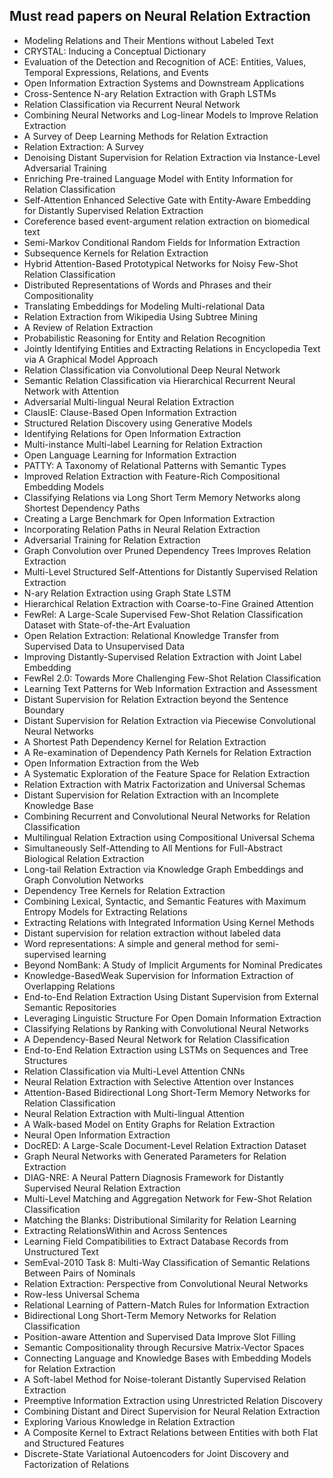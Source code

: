 <h2> Must read papers on Neural Relation Extraction</h2>

<ul>

                             

 <li><a target="_blank" href="https://github.com/manjunath5496/Must-read-papers-on-Neural-Relation-Extraction/blob/master/nrel(1).pdf" style="text-decoration:none;">Modeling Relations and Their Mentions without Labeled Text</a></li>

 <li><a target="_blank" href="https://github.com/manjunath5496/Must-read-papers-on-Neural-Relation-Extraction/blob/master/nrel(2).pdf" style="text-decoration:none;">CRYSTAL: Inducing a Conceptual Dictionary</a></li>

<li><a target="_blank" href="https://github.com/manjunath5496/Must-read-papers-on-Neural-Relation-Extraction/blob/master/nrel(3).pdf" style="text-decoration:none;">Evaluation of the Detection and Recognition of ACE: Entities, Values, Temporal Expressions, Relations, and Events</a></li>
 <li><a target="_blank" href="https://github.com/manjunath5496/Must-read-papers-on-Neural-Relation-Extraction/blob/master/nrel(4).pdf" style="text-decoration:none;">Open Information Extraction Systems and Downstream Applications</a></li>                              




<li><a target="_blank" href="https://github.com/manjunath5496/Must-read-papers-on-Neural-Relation-Extraction/blob/master/nrel(5).pdf" style="text-decoration:none;">Cross-Sentence N-ary Relation Extraction with Graph LSTMs</a></li>
<li><a target="_blank" href="https://github.com/manjunath5496/Must-read-papers-on-Neural-Relation-Extraction/blob/master/nrel(6).pdf" style="text-decoration:none;">Relation Classification via Recurrent Neural Network</a></li>
 <li><a target="_blank" href="https://github.com/manjunath5496/Must-read-papers-on-Neural-Relation-Extraction/blob/master/nrel(7).pdf" style="text-decoration:none;">Combining Neural Networks and Log-linear Models to Improve Relation Extraction</a></li>

 <li><a target="_blank" href="https://github.com/manjunath5496/Must-read-papers-on-Neural-Relation-Extraction/blob/master/nrel(8).pdf" style="text-decoration:none;"> A Survey of Deep Learning Methods for Relation Extraction </a></li>
   <li><a target="_blank" href="https://github.com/manjunath5496/Must-read-papers-on-Neural-Relation-Extraction/blob/master/nrel(9).pdf" style="text-decoration:none;">Relation Extraction: A Survey</a></li>
  
   
 <li><a target="_blank" href="https://github.com/manjunath5496/Must-read-papers-on-Neural-Relation-Extraction/blob/master/nrel(10).pdf" style="text-decoration:none;">Denoising Distant Supervision for Relation Extraction via Instance-Level Adversarial Training</a></li>                              
<li><a target="_blank" href="https://github.com/manjunath5496/Must-read-papers-on-Neural-Relation-Extraction/blob/master/nrel(11).pdf" style="text-decoration:none;">Enriching Pre-trained Language Model with Entity Information for Relation Classification</a></li>
<li><a target="_blank" href="https://github.com/manjunath5496/Must-read-papers-on-Neural-Relation-Extraction/blob/master/nrel(12).pdf" style="text-decoration:none;">Self-Attention Enhanced Selective Gate with Entity-Aware Embedding for Distantly Supervised Relation Extraction</a></li>
<li><a target="_blank" href="https://github.com/manjunath5496/Must-read-papers-on-Neural-Relation-Extraction/blob/master/nrel(13).pdf" style="text-decoration:none;">Coreference based event-argument relation extraction on biomedical text</a></li>

<li><a target="_blank" href="https://github.com/manjunath5496/Must-read-papers-on-Neural-Relation-Extraction/blob/master/nrel(14).pdf" style="text-decoration:none;">Semi-Markov Conditional Random Fields for Information Extraction</a></li>
                              
<li><a target="_blank" href="https://github.com/manjunath5496/Must-read-papers-on-Neural-Relation-Extraction/blob/master/nrel(15).pdf" style="text-decoration:none;">Subsequence Kernels for Relation Extraction</a></li>

<li><a target="_blank" href="https://github.com/manjunath5496/Must-read-papers-on-Neural-Relation-Extraction/blob/master/nrel(16).pdf" style="text-decoration:none;">Hybrid Attention-Based Prototypical Networks for Noisy Few-Shot Relation Classification</a></li>

  <li><a target="_blank" href="https://github.com/manjunath5496/Must-read-papers-on-Neural-Relation-Extraction/blob/master/nrel(17).pdf" style="text-decoration:none;"> Distributed Representations of Words and Phrases and their Compositionality</a></li>   
  
<li><a target="_blank" href="https://github.com/manjunath5496/Must-read-papers-on-Neural-Relation-Extraction/blob/master/nrel(18).pdf" style="text-decoration:none;">Translating Embeddings for Modeling Multi-relational Data</a></li> 

  
<li><a target="_blank" href="https://github.com/manjunath5496/Must-read-papers-on-Neural-Relation-Extraction/blob/master/nrel(19).pdf" style="text-decoration:none;">Relation Extraction from Wikipedia Using Subtree Mining</a></li> 

<li><a target="_blank" href="https://github.com/manjunath5496/Must-read-papers-on-Neural-Relation-Extraction/blob/master/nrel(20).pdf" style="text-decoration:none;">A Review of Relation Extraction</a></li>

<li><a target="_blank" href="https://github.com/manjunath5496/Must-read-papers-on-Neural-Relation-Extraction/blob/master/nrel(21).pdf" style="text-decoration:none;"> Probabilistic Reasoning for Entity and Relation Recognition </a></li>
<li><a target="_blank" href="https://github.com/manjunath5496/Must-read-papers-on-Neural-Relation-Extraction/blob/master/nrel(22).pdf" style="text-decoration:none;">Jointly Identifying Entities and Extracting Relations in Encyclopedia Text via A Graphical Model Approach </a></li> 
 
 
 
 
 
 <li><a target="_blank" href="https://github.com/manjunath5496/Must-read-papers-on-Neural-Relation-Extraction/blob/master/nrel(23).pdf" style="text-decoration:none;">Relation Classification via Convolutional Deep Neural Network</a></li> 
 

   <li><a target="_blank" href="https://github.com/manjunath5496/Must-read-papers-on-Neural-Relation-Extraction/blob/master/nrel(24).pdf" style="text-decoration:none;">Semantic Relation Classification via Hierarchical Recurrent Neural Network with Attention</a></li>
 
   <li><a target="_blank" href="https://github.com/manjunath5496/Must-read-papers-on-Neural-Relation-Extraction/blob/master/nrel(25).pdf" style="text-decoration:none;">Adversarial Multi-lingual Neural Relation Extraction</a></li>                              
 <li><a target="_blank" href="https://github.com/manjunath5496/Must-read-papers-on-Neural-Relation-Extraction/blob/master/nrel(26).pdf" style="text-decoration:none;">ClausIE: Clause-Based Open Information Extraction</a></li>
 
 
 
 <li><a target="_blank" href="https://github.com/manjunath5496/Must-read-papers-on-Neural-Relation-Extraction/blob/master/nrel(27).pdf" style="text-decoration:none;">Structured Relation Discovery using Generative Models</a></li>
   
 
   <li><a target="_blank" href="https://github.com/manjunath5496/Must-read-papers-on-Neural-Relation-Extraction/blob/master/nrel(28).pdf" style="text-decoration:none;">Identifying Relations for Open Information Extraction</a></li>
 
   <li><a target="_blank" href="https://github.com/manjunath5496/Must-read-papers-on-Neural-Relation-Extraction/blob/master/nrel(29).pdf" style="text-decoration:none;">Multi-instance Multi-label Learning for Relation Extraction</a></li>                              

  <li><a target="_blank" href="https://github.com/manjunath5496/Must-read-papers-on-Neural-Relation-Extraction/blob/master/nrel(30).pdf" style="text-decoration:none;">Open Language Learning for Information Extraction</a></li>
 
   <li><a target="_blank" href="https://github.com/manjunath5496/Must-read-papers-on-Neural-Relation-Extraction/blob/master/nrel(31).pdf" style="text-decoration:none;">PATTY: A Taxonomy of Relational Patterns with Semantic Types</a></li> 
    <li><a target="_blank" href="https://github.com/manjunath5496/Must-read-papers-on-Neural-Relation-Extraction/blob/master/nrel(32).pdf" style="text-decoration:none;">Improved Relation Extraction with Feature-Rich Compositional Embedding Models</a></li> 

   <li><a target="_blank" href="https://github.com/manjunath5496/Must-read-papers-on-Neural-Relation-Extraction/blob/master/nrel(33).pdf" style="text-decoration:none;">Classifying Relations via Long Short Term Memory Networks along Shortest Dependency Paths</a></li>                              

  <li><a target="_blank" href="https://github.com/manjunath5496/Must-read-papers-on-Neural-Relation-Extraction/blob/master/nrel(34).pdf" style="text-decoration:none;">Creating a Large Benchmark for Open Information Extraction</a></li> 
 
  <li><a target="_blank" href="https://github.com/manjunath5496/Must-read-papers-on-Neural-Relation-Extraction/blob/master/nrel(35).pdf" style="text-decoration:none;"> Incorporating Relation Paths in Neural Relation Extraction</a></li> 

  <li><a target="_blank" href="https://github.com/manjunath5496/Must-read-papers-on-Neural-Relation-Extraction/blob/master/nrel(36).pdf" style="text-decoration:none;"> Adversarial Training for Relation Extraction</a></li> 
 
<li><a target="_blank" href="https://github.com/manjunath5496/Must-read-papers-on-Neural-Relation-Extraction/blob/master/nrel(37).pdf" style="text-decoration:none;">Graph Convolution over Pruned Dependency Trees Improves Relation Extraction</a></li>
 <li><a target="_blank" href="https://github.com/manjunath5496/Must-read-papers-on-Neural-Relation-Extraction/blob/master/nrel(38).pdf" style="text-decoration:none;">Multi-Level Structured Self-Attentions for Distantly Supervised Relation Extraction</a></li>
<li><a target="_blank" href="https://github.com/manjunath5496/Must-read-papers-on-Neural-Relation-Extraction/blob/master/nrel(39).pdf" style="text-decoration:none;">N-ary Relation Extraction using Graph State LSTM</a></li>
 <li><a target="_blank" href="https://github.com/manjunath5496/Must-read-papers-on-Neural-Relation-Extraction/blob/master/nrel(40).pdf" style="text-decoration:none;">Hierarchical Relation Extraction with Coarse-to-Fine Grained Attention</a></li>                              
<li><a target="_blank" href="https://github.com/manjunath5496/Must-read-papers-on-Neural-Relation-Extraction/blob/master/nrel(41).pdf" style="text-decoration:none;">FewRel: A Large-Scale Supervised Few-Shot Relation Classification Dataset with State-of-the-Art Evaluation</a></li>
<li><a target="_blank" href="https://github.com/manjunath5496/Must-read-papers-on-Neural-Relation-Extraction/blob/master/nrel(42).pdf" style="text-decoration:none;">Open Relation Extraction: Relational Knowledge Transfer from Supervised Data to Unsupervised Data</a></li>
 
  <li><a target="_blank" href="https://github.com/manjunath5496/Must-read-papers-on-Neural-Relation-Extraction/blob/master/nrel(43).pdf" style="text-decoration:none;">Improving Distantly-Supervised Relation Extraction with Joint Label Embedding</a></li>
 <li><a target="_blank" href="https://github.com/manjunath5496/Must-read-papers-on-Neural-Relation-Extraction/blob/master/nrel(44).pdf" style="text-decoration:none;">FewRel 2.0: Towards More Challenging Few-Shot Relation Classification</a></li>
   <li><a target="_blank" href="https://github.com/manjunath5496/Must-read-papers-on-Neural-Relation-Extraction/blob/master/nrel(45).pdf" style="text-decoration:none;">Learning Text Patterns for Web Information Extraction and Assessment</a></li>  
   
<li><a target="_blank" href="https://github.com/manjunath5496/Must-read-papers-on-Neural-Relation-Extraction/blob/master/nrel(46).pdf" style="text-decoration:none;">Distant Supervision for Relation Extraction beyond the Sentence Boundary</a></li> 
                             
<li><a target="_blank" href="https://github.com/manjunath5496/Must-read-papers-on-Neural-Relation-Extraction/blob/master/nrel(47).pdf" style="text-decoration:none;">Distant Supervision for Relation Extraction via Piecewise Convolutional Neural Networks</a></li>
<li><a target="_blank" href="https://github.com/manjunath5496/Must-read-papers-on-Neural-Relation-Extraction/blob/master/nrel(48).pdf" style="text-decoration:none;">A Shortest Path Dependency Kernel for Relation Extraction</a></li>

<li><a target="_blank" href="https://github.com/manjunath5496/Must-read-papers-on-Neural-Relation-Extraction/blob/master/nrel(49).pdf" style="text-decoration:none;">A Re-examination of Dependency Path Kernels for Relation Extraction </a></li>
                              
<li><a target="_blank" href="https://github.com/manjunath5496/Must-read-papers-on-Neural-Relation-Extraction/blob/master/nrel(50).pdf" style="text-decoration:none;">Open Information Extraction from the Web</a></li>
<li><a target="_blank" href="https://github.com/manjunath5496/Must-read-papers-on-Neural-Relation-Extraction/blob/master/nrel(51).pdf" style="text-decoration:none;">A Systematic Exploration of the Feature Space for Relation Extraction</a></li>
<li><a target="_blank" href="https://github.com/manjunath5496/Must-read-papers-on-Neural-Relation-Extraction/blob/master/nrel(52).pdf" style="text-decoration:none;">Relation Extraction with Matrix Factorization and Universal Schemas</a></li>

<li><a target="_blank" href="https://github.com/manjunath5496/Must-read-papers-on-Neural-Relation-Extraction/blob/master/nrel(53).pdf" style="text-decoration:none;">Distant Supervision for Relation Extraction with an Incomplete Knowledge Base</a></li>
 
<li><a target="_blank" href="https://github.com/manjunath5496/Must-read-papers-on-Neural-Relation-Extraction/blob/master/nrel(54).pdf" style="text-decoration:none;">Combining Recurrent and Convolutional Neural Networks for Relation Classification</a></li>

<li><a target="_blank" href="https://github.com/manjunath5496/Must-read-papers-on-Neural-Relation-Extraction/blob/master/nrel(55).pdf" style="text-decoration:none;">Multilingual Relation Extraction using Compositional Universal Schema</a></li>
 
  <li><a target="_blank" href="https://github.com/manjunath5496/Must-read-papers-on-Neural-Relation-Extraction/blob/master/nrel(56).pdf" style="text-decoration:none;">Simultaneously Self-Attending to All Mentions for Full-Abstract Biological Relation Extraction</a></li>                              

  <li><a target="_blank" href="https://github.com/manjunath5496/Must-read-papers-on-Neural-Relation-Extraction/blob/master/nrel(57).pdf" style="text-decoration:none;">Long-tail Relation Extraction via Knowledge Graph Embeddings and Graph Convolution Networks</a></li>
 
   <li><a target="_blank" href="https://github.com/manjunath5496/Must-read-papers-on-Neural-Relation-Extraction/blob/master/nrel(58).pdf" style="text-decoration:none;">Dependency Tree Kernels for Relation Extraction</a></li>
    <li><a target="_blank" href="https://github.com/manjunath5496/Must-read-papers-on-Neural-Relation-Extraction/blob/master/nrel(59).pdf" style="text-decoration:none;">Combining Lexical, Syntactic, and Semantic Features with Maximum Entropy Models for Extracting Relations</a></li>
 
 
 
 
 
  <li><a target="_blank" href="https://github.com/manjunath5496/Must-read-papers-on-Neural-Relation-Extraction/blob/master/nrel(60).pdf" style="text-decoration:none;">Extracting Relations with Integrated Information Using Kernel Methods</a></li>
 
   <li><a target="_blank" href="https://github.com/manjunath5496/Must-read-papers-on-Neural-Relation-Extraction/blob/master/nrel(61).pdf" style="text-decoration:none;">Distant supervision for relation extraction without labeled data</a></li>
 
   <li><a target="_blank" href="https://github.com/manjunath5496/Must-read-papers-on-Neural-Relation-Extraction/blob/master/nrel(62).pdf" style="text-decoration:none;">Word representations: A simple and general method for semi-supervised learning</a></li>
 
   <li><a target="_blank" href="https://github.com/manjunath5496/Must-read-papers-on-Neural-Relation-Extraction/blob/master/nrel(63).pdf" style="text-decoration:none;">Beyond NomBank: A Study of Implicit Arguments for Nominal Predicates</a></li>                              

  <li><a target="_blank" href="https://github.com/manjunath5496/Must-read-papers-on-Neural-Relation-Extraction/blob/master/nrel(64).pdf" style="text-decoration:none;">Knowledge-BasedWeak Supervision for Information Extraction of Overlapping Relations</a></li>
 
   <li><a target="_blank" href="https://github.com/manjunath5496/Must-read-papers-on-Neural-Relation-Extraction/blob/master/nrel(65).pdf" style="text-decoration:none;">End-to-End Relation Extraction Using Distant Supervision from External Semantic Repositories </a></li> 

   <li><a target="_blank" href="https://github.com/manjunath5496/Must-read-papers-on-Neural-Relation-Extraction/blob/master/nrel(66).pdf" style="text-decoration:none;">Leveraging Linguistic Structure For Open Domain Information Extraction</a></li> 
 
   <li><a target="_blank" href="https://github.com/manjunath5496/Must-read-papers-on-Neural-Relation-Extraction/blob/master/nrel(67).pdf" style="text-decoration:none;">Classifying Relations by Ranking with Convolutional Neural Networks</a></li>                              

  <li><a target="_blank" href="https://github.com/manjunath5496/Must-read-papers-on-Neural-Relation-Extraction/blob/master/nrel(68).pdf" style="text-decoration:none;">A Dependency-Based Neural Network for Relation Classification</a></li> 
 
  
   <li><a target="_blank" href="https://github.com/manjunath5496/Must-read-papers-on-Neural-Relation-Extraction/blob/master/nrel(69).pdf" style="text-decoration:none;">End-to-End Relation Extraction using LSTMs on Sequences and Tree Structures</a></li>                              

  <li><a target="_blank" href="https://github.com/manjunath5496/Must-read-papers-on-Neural-Relation-Extraction/blob/master/nrel(70).pdf" style="text-decoration:none;">Relation Classification via Multi-Level Attention CNNs</a></li> 
  
 
 <li><a target="_blank" href="https://github.com/manjunath5496/Must-read-papers-on-Neural-Relation-Extraction/blob/master/nrel(71).pdf" style="text-decoration:none;">Neural Relation Extraction with Selective Attention over Instances</a></li>
 
 <li><a target="_blank" href="https://github.com/manjunath5496/Must-read-papers-on-Neural-Relation-Extraction/blob/master/nrel(72).pdf" style="text-decoration:none;">Attention-Based Bidirectional Long Short-Term Memory Networks for Relation Classification</a></li> 
 
 
 <li><a target="_blank" href="https://github.com/manjunath5496/Must-read-papers-on-Neural-Relation-Extraction/blob/master/nrel(73).pdf" style="text-decoration:none;">Neural Relation Extraction with Multi-lingual Attention</a></li>
  <li><a target="_blank" href="https://github.com/manjunath5496/Must-read-papers-on-Neural-Relation-Extraction/blob/master/nrel(74).pdf" style="text-decoration:none;">A Walk-based Model on Entity Graphs for Relation Extraction</a></li>
    <li><a target="_blank" href="https://github.com/manjunath5496/Must-read-papers-on-Neural-Relation-Extraction/blob/master/nrel(75).pdf" style="text-decoration:none;">Neural Open Information Extraction</a></li>                        
<li><a target="_blank" href="https://github.com/manjunath5496/Must-read-papers-on-Neural-Relation-Extraction/blob/master/nrel(76).pdf" style="text-decoration:none;">DocRED: A Large-Scale Document-Level Relation Extraction Dataset</a></li>


   <li><a target="_blank" href="https://github.com/manjunath5496/Must-read-papers-on-Neural-Relation-Extraction/blob/master/nrel(77).pdf" style="text-decoration:none;">Graph Neural Networks with Generated Parameters for Relation Extraction</a></li>
 
   <li><a target="_blank" href="https://github.com/manjunath5496/Must-read-papers-on-Neural-Relation-Extraction/blob/master/nrel(78).pdf" style="text-decoration:none;">DIAG-NRE: A Neural Pattern Diagnosis Framework for Distantly Supervised Neural Relation Extraction</a></li>
 
   <li><a target="_blank" href="https://github.com/manjunath5496/Must-read-papers-on-Neural-Relation-Extraction/blob/master/nrel(79).pdf" style="text-decoration:none;">Multi-Level Matching and Aggregation Network for Few-Shot Relation Classification</a></li>                              

  <li><a target="_blank" href="https://github.com/manjunath5496/Must-read-papers-on-Neural-Relation-Extraction/blob/master/nrel(80).pdf" style="text-decoration:none;">Matching the Blanks: Distributional Similarity for Relation Learning</a></li>
 
   <li><a target="_blank" href="https://github.com/manjunath5496/Must-read-papers-on-Neural-Relation-Extraction/blob/master/nrel(81).pdf" style="text-decoration:none;">Extracting RelationsWithin and Across Sentences </a></li> 

   <li><a target="_blank" href="https://github.com/manjunath5496/Must-read-papers-on-Neural-Relation-Extraction/blob/master/nrel(82).pdf" style="text-decoration:none;">Learning Field Compatibilities to Extract Database Records from Unstructured Text</a></li> 
 
   <li><a target="_blank" href="https://github.com/manjunath5496/Must-read-papers-on-Neural-Relation-Extraction/blob/master/nrel(83).pdf" style="text-decoration:none;">SemEval-2010 Task 8: Multi-Way Classification of Semantic Relations Between Pairs of Nominals</a></li>                              

  <li><a target="_blank" href="https://github.com/manjunath5496/Must-read-papers-on-Neural-Relation-Extraction/blob/master/nrel(84).pdf" style="text-decoration:none;">Relation Extraction: Perspective from Convolutional Neural Networks</a></li> 
 
  
   <li><a target="_blank" href="https://github.com/manjunath5496/Must-read-papers-on-Neural-Relation-Extraction/blob/master/nrel(85).pdf" style="text-decoration:none;">Row-less Universal Schema</a></li>                              

  <li><a target="_blank" href="https://github.com/manjunath5496/Must-read-papers-on-Neural-Relation-Extraction/blob/master/nrel(86).pdf" style="text-decoration:none;">Relational Learning of Pattern-Match Rules for Information Extraction</a></li> 
  
 
 <li><a target="_blank" href="https://github.com/manjunath5496/Must-read-papers-on-Neural-Relation-Extraction/blob/master/nrel(87).pdf" style="text-decoration:none;">Bidirectional Long Short-Term Memory Networks for Relation Classification</a></li>
 
 <li><a target="_blank" href="https://github.com/manjunath5496/Must-read-papers-on-Neural-Relation-Extraction/blob/master/nrel(88).pdf" style="text-decoration:none;">Position-aware Attention and Supervised Data Improve Slot Filling</a></li> 
 
 
 <li><a target="_blank" href="https://github.com/manjunath5496/Must-read-papers-on-Neural-Relation-Extraction/blob/master/nrel(89).pdf" style="text-decoration:none;">Semantic Compositionality through Recursive Matrix-Vector Spaces</a></li>
  <li><a target="_blank" href="https://github.com/manjunath5496/Must-read-papers-on-Neural-Relation-Extraction/blob/master/nrel(90).pdf" style="text-decoration:none;">Connecting Language and Knowledge Bases with Embedding Models for Relation Extraction</a></li>
    <li><a target="_blank" href="https://github.com/manjunath5496/Must-read-papers-on-Neural-Relation-Extraction/blob/master/nrel(91).pdf" style="text-decoration:none;">A Soft-label Method for Noise-tolerant Distantly Supervised Relation Extraction</a></li>                        
<li><a target="_blank" href="https://github.com/manjunath5496/Must-read-papers-on-Neural-Relation-Extraction/blob/master/nrel(92).pdf" style="text-decoration:none;">Preemptive Information Extraction using Unrestricted Relation Discovery</a></li>


<li><a target="_blank" href="https://github.com/manjunath5496/Must-read-papers-on-Neural-Relation-Extraction/blob/master/nrel(93).pdf" style="text-decoration:none;">Combining Distant and Direct Supervision for Neural Relation Extraction</a></li>
 
 <li><a target="_blank" href="https://github.com/manjunath5496/Must-read-papers-on-Neural-Relation-Extraction/blob/master/nrel(94).pdf" style="text-decoration:none;">Exploring Various Knowledge in Relation Extraction</a></li> 
 
 
 <li><a target="_blank" href="https://github.com/manjunath5496/Must-read-papers-on-Neural-Relation-Extraction/blob/master/nrel(95).pdf" style="text-decoration:none;">A Composite Kernel to Extract Relations between Entities with both Flat and Structured Features</a></li>
  <li><a target="_blank" href="https://github.com/manjunath5496/Must-read-papers-on-Neural-Relation-Extraction/blob/master/nrel(96).pdf" style="text-decoration:none;">Discrete-State Variational Autoencoders for Joint Discovery and Factorization of Relations</a></li>
</ul>
